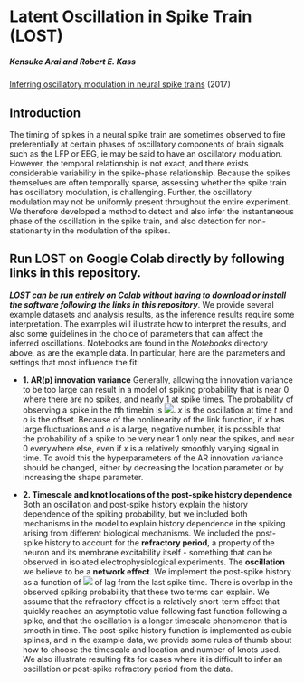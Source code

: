 #  Latent Oscillation in Spike Train (LOST)

#####  Kensuke Arai and Robert E. Kass
[Inferring oscillatory modulation in neural spike trains](http://journals.plos.org/ploscompbiol/article?id=10.1371/journal.pcbi.1005596) (2017)

##  Introduction
The timing of spikes in a neural spike train are sometimes observed to fire preferentially at certain phases of oscillatory components of brain signals such as the LFP or EEG, ie may be said to have an oscillatory modulation.    However, the temporal relationship is not exact, and there exists considerable variability in the spike-phase relationship.  Because the spikes themselves are often temporally sparse, assessing whether the spike train has oscillatory modulation, is challenging.  Further, the oscillatory modulation may not be uniformly present throughout the entire experiment.  We therefore developed a method to detect and also infer the instantaneous phase of the oscillation in the spike train, and also detection for non-stationarity in the modulation of the spikes.

##  Run LOST on Google Colab directly by following links in this repository.
_**LOST can be run entirely on Colab without having to download or install the software following the links in this repository**_.  We provide several example datasets and analysis results, as the inference results require some interpretation.  The examples will illustrate how to interpret the results, and also some guidelines in the choice of parameters that can affect the inferred oscillations.  Notebooks are found in the *Notebooks* directory above, as are the example data.  In particular, here are the parameters and settings that most influence the fit:

* **1. AR(p) innovation variance**
Generally, allowing the innovation variance to be too large can result in a model of spiking probability that is near 0 where there are no spikes, and nearly 1 at spike times. The probability of observing a spike in the *t*th timebin is <img src="https://render.githubusercontent.com/render/math?math=p(y_t = 1) = \frac{\exp(x_t %2B o)}{1 %2B \exp(x_t %2B o)}">.  *x* is the oscillation at time *t* and *o* is the offset.  Because of the nonlinearity of the link function, if *x* has large fluctuations and *o* is a large, negative number, it is possible that the probability of a spike to be very near 1 only near the spikes, and near 0 everywhere else, even if *x* is a relatively smoothly varying signal in time.  To avoid this the hyperparameters of the AR innovation variance should be changed, either by decreasing the location parameter or by increasing the shape parameter.  

* **2. Timescale and knot locations of the post-spike history dependence**
Both an oscillation and post-spike history explain the history dependence of the spiking probability, but we included both mechanisms in the model to explain history dependence in the spiking arising from different biological mechanisms.  We included the post-spike history to account for the **refractory period**, a property of the neuron and its membrane excitability itself - something that can be observed in isolated electrophysiological experiments.  The **oscillation** we believe to be a **network effect**.  We implement the post-spike history as a function of <img src="https://render.githubusercontent.com/render/math?math=p(y_t = 1) = \frac{\exp(x_t %2B o %2B h(t - t'))}{1 %2B \exp(x_t %2B o %2B h(t - t'))}"> of lag from the last spike time.  There is overlap in the observed spiking probability that these two terms can explain.  We assume that the refractory effect is a relatively short-term effect that quickly reaches an asymptotic value following fast function following a spike, and that the oscillation is a longer timescale phenomenon that is smooth in time.  The post-spike history function is implemented as cubic splines, and in the example data, we provide some rules of thumb about how to choose the timescale and location and number of knots used.  We also illustrate resulting fits for cases where it is difficult to infer an oscillation or post-spike refractory period from the data.
